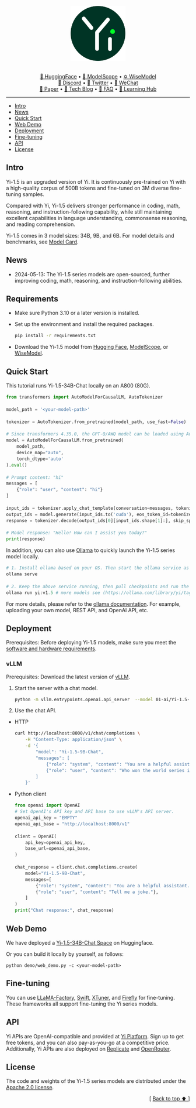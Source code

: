 <div align="center">

<picture> 
  <img src="https://raw.githubusercontent.com/01-ai/Yi/main/assets/img/Yi_logo_icon_light.svg" width="150px">
</picture>

</div>

<br/>

<p align="center">
  <a href="https://huggingface.co/01-ai">🤗 HuggingFace</a> •
  <a href="https://www.modelscope.cn/organization/01ai/">🤖 ModelScope</a> •
  <a href="https://wisemodel.cn/organization/01.AI">✡️ WiseModel</a> 
  <br/>
  <a href="https://discord.gg/hYUwWddeAu">👾 Discord</a> •
  <a href="https://twitter.com/01ai_yi">🐤 Twitter</a> •
  <a href="https://github.com/01-ai/Yi-1.5/issues/2">💬 WeChat</a> 
  <br/>
  <a href="https://arxiv.org/abs/2403.04652">📝 Paper</a> •
  <a href="https://01-ai.github.io/">💪 Tech Blog</a> •
  <a href="https://github.com/01-ai/Yi/tree/main?tab=readme-ov-file#faq">🙌 FAQ</a> •
  <a href="https://github.com/01-ai/Yi/tree/main?tab=readme-ov-file#learning-hub">📗 Learning Hub</a>
</p>

---

- [Intro](#intro)
- [News](#news)
- [Quick Start](#quick-start)
- [Web Demo](#web-demo)
- [Deployment](#deployment)
- [Fine-tuning](#fine-tuning)
- [API](#api)
- [License](#license)

## Intro

Yi-1.5 is an upgraded version of Yi. It is continuously pre-trained on Yi with a high-quality corpus of 500B tokens and fine-tuned on 3M diverse fine-tuning samples. 

Compared with Yi, Yi-1.5 delivers stronger performance in coding, math, reasoning, and instruction-following capability, while still maintaining excellent capabilities in language understanding, commonsense reasoning, and reading comprehension. 

Yi-1.5 comes in 3 model sizes: 34B, 9B, and 6B. For model details and benchmarks, see [Model Card](https://huggingface.co/collections/01-ai/yi-15-2024-05-663f3ecab5f815a3eaca7ca8).

## News

- 2024-05-13: The Yi-1.5 series models are open-sourced, further improving coding, math, reasoning, and instruction-following abilities. 

## Requirements

- Make sure Python 3.10 or a later version is installed.

- Set up the environment and install the required packages.

  ```bash
  pip install -r requirements.txt
  ```
  
- Download the Yi-1.5 model from [Hugging Face](https://huggingface.co/01-ai), [ModelScope](https://www.modelscope.cn/organization/01ai/), or [WiseModel](https://wisemodel.cn/organization/01.AI).

## Quick Start

This tutorial runs Yi-1.5-34B-Chat locally on an A800 (80G).

  ```python
  from transformers import AutoModelForCausalLM, AutoTokenizer
  
  model_path = '<your-model-path>'
  
  tokenizer = AutoTokenizer.from_pretrained(model_path, use_fast=False)
  
  # Since transformers 4.35.0, the GPT-Q/AWQ model can be loaded using AutoModelForCausalLM.
  model = AutoModelForCausalLM.from_pretrained(
      model_path,
      device_map="auto",
      torch_dtype='auto'
  ).eval()
  
  # Prompt content: "hi"
  messages = [
      {"role": "user", "content": "hi"}
  ]
  
  input_ids = tokenizer.apply_chat_template(conversation=messages, tokenize=True, return_tensors='pt')
  output_ids = model.generate(input_ids.to('cuda'), eos_token_id=tokenizer.eos_token_id)
  response = tokenizer.decode(output_ids[0][input_ids.shape[1]:], skip_special_tokens=True)
  
  # Model response: "Hello! How can I assist you today?"
  print(response)
  ```

In addition, you can also use [Ollama](https://github.com/ollama/ollama) to quickly launch the Yi-1.5 series model locally.

```python
# 1. Install ollama based on your OS. Then start the ollama service as follows:
ollama serve

# 2. Keep the above service running, then pull checkpoints and run the model:
ollama run yi:v1.5 # more models see (https://ollama.com/library/yi/tags)
```
For more details, please refer to the [ollama documentation](https://github.com/ollama/ollama/tree/main/docs). For example, uploading your own model, REST API, and OpenAI API, etc.




## Deployment

Prerequisites: Before deploying Yi-1.5 models, make sure you meet the [software and hardware requirements](https://github.com/01-ai/Yi/tree/main?tab=readme-ov-file#software-requirements). 

### vLLM

Prerequisites: Download the latest version of [vLLM](https://docs.vllm.ai/en/latest/getting_started/installation.html).

1. Start the server with a chat model.

    ```bash
    python -m vllm.entrypoints.openai.api_server  --model 01-ai/Yi-1.5-9B-Chat  --served-model-name Yi-1.5-9B-Chat
    ```

2. Use the chat API.

  - HTTP

    ```bash
    curl http://localhost:8000/v1/chat/completions \
        -H "Content-Type: application/json" \
        -d '{
            "model": "Yi-1.5-9B-Chat",
            "messages": [
                {"role": "system", "content": "You are a helpful assistant."},
                {"role": "user", "content": "Who won the world series in 2020?"}
            ]
        }'
    ```

  - Python client

    ```python
    from openai import OpenAI
    # Set OpenAI's API key and API base to use vLLM's API server.
    openai_api_key = "EMPTY"
    openai_api_base = "http://localhost:8000/v1"
    
    client = OpenAI(
        api_key=openai_api_key,
        base_url=openai_api_base,
    )
    
    chat_response = client.chat.completions.create(
        model="Yi-1.5-9B-Chat",
        messages=[
            {"role": "system", "content": "You are a helpful assistant."},
            {"role": "user", "content": "Tell me a joke."},
        ]
    )
    print("Chat response:", chat_response)
    ```

## Web Demo

We have deployed a [Yi-1.5-34B-Chat Space](https://huggingface.co/spaces/01-ai/Yi-1.5-34B-Chat) on Huggingface.

Or you can build it locally by yourself, as follows:
```
python demo/web_demo.py -c <your-model-path>
```

## Fine-tuning

You can use [LLaMA-Factory](https://github.com/hiyouga/LLaMA-Factory), [Swift](https://github.com/modelscope/swift), [XTuner](https://github.com/InternLM/xtuner), and [Firefly](https://github.com/yangjianxin1/Firefly) for fine-tuning. These frameworks all support fine-tuning the Yi series models.

## API

Yi APIs are OpenAI-compatible and provided at [Yi Platform](https://platform.lingyiwanwu.com/). Sign up to get free tokens, and you can also pay-as-you-go at a competitive price. Additionally, Yi APIs are also deployed on [Replicate](https://replicate.com/search?query=01+ai) and [OpenRouter](https://openrouter.ai/models?q=01%20ai). 

## License

The code and weights of the Yi-1.5 series models are distributed under the [Apache 2.0 license](https://github.com/01-ai/Yi/blob/main/LICENSE).

<p align="right"> [
  <a href="#top">Back to top ⬆️ </a>  ] 
</p>
